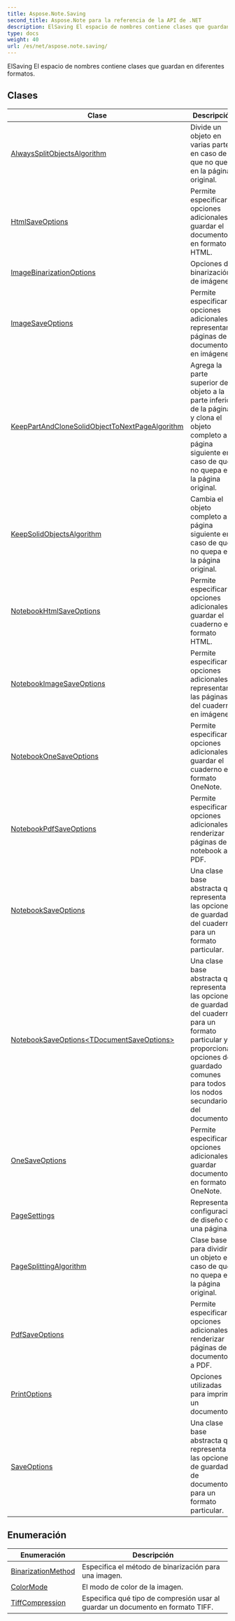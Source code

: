 ```yaml
---
title: Aspose.Note.Saving
second_title: Aspose.Note para la referencia de la API de .NET
description: ElSaving El espacio de nombres contiene clases que guardan en diferentes formatos.
type: docs
weight: 40
url: /es/net/aspose.note.saving/
---
```

ElSaving El espacio de nombres contiene clases que guardan en diferentes formatos.

## Clases

| Clase | Descripción |
| --- | --- |
| [AlwaysSplitObjectsAlgorithm](./alwayssplitobjectsalgorithm/) | Divide un objeto en varias partes en caso de que no quepa en la página original. |
| [HtmlSaveOptions](./htmlsaveoptions/) | Permite especificar opciones adicionales al guardar el documento en formato HTML. |
| [ImageBinarizationOptions](./imagebinarizationoptions/) | Opciones de binarización de imágenes. |
| [ImageSaveOptions](./imagesaveoptions/) | Permite especificar opciones adicionales al representar páginas de documentos en imágenes. |
| [KeepPartAndCloneSolidObjectToNextPageAlgorithm](./keeppartandclonesolidobjecttonextpagealgorithm/) | Agrega la parte superior del objeto a la parte inferior de la página y clona el objeto completo a la página siguiente en caso de que no quepa en la página original. |
| [KeepSolidObjectsAlgorithm](./keepsolidobjectsalgorithm/) | Cambia el objeto completo a la página siguiente en caso de que no quepa en la página original. |
| [NotebookHtmlSaveOptions](./notebookhtmlsaveoptions/) | Permite especificar opciones adicionales al guardar el cuaderno en formato HTML. |
| [NotebookImageSaveOptions](./notebookimagesaveoptions/) | Permite especificar opciones adicionales al representar las páginas del cuaderno en imágenes. |
| [NotebookOneSaveOptions](./notebookonesaveoptions/) | Permite especificar opciones adicionales al guardar el cuaderno en formato OneNote. |
| [NotebookPdfSaveOptions](./notebookpdfsaveoptions/) | Permite especificar opciones adicionales al renderizar páginas de notebook a PDF. |
| [NotebookSaveOptions](./notebooksaveoptions/) | Una clase base abstracta que representa las opciones de guardado del cuaderno para un formato particular. |
| [NotebookSaveOptions&lt;TDocumentSaveOptions&gt;](./notebooksaveoptions-1/) | Una clase base abstracta que representa las opciones de guardado del cuaderno para un formato particular y proporciona opciones de guardado comunes para todos los nodos secundarios del documento. |
| [OneSaveOptions](./onesaveoptions/) | Permite especificar opciones adicionales al guardar documentos en formato OneNote. |
| [PageSettings](./pagesettings/) | Representa la configuración de diseño de una página. |
| [PageSplittingAlgorithm](./pagesplittingalgorithm/) | Clase base para dividir un objeto en caso de que no quepa en la página original. |
| [PdfSaveOptions](./pdfsaveoptions/) | Permite especificar opciones adicionales al renderizar páginas de documentos a PDF. |
| [PrintOptions](./printoptions/) | Opciones utilizadas para imprimir un documento. |
| [SaveOptions](./saveoptions/) | Una clase base abstracta que representa las opciones de guardado de documentos para un formato particular. |
## Enumeración

| Enumeración | Descripción |
| --- | --- |
| [BinarizationMethod](./binarizationmethod/) | Especifica el método de binarización para una imagen. |
| [ColorMode](./colormode/) | El modo de color de la imagen. |
| [TiffCompression](./tiffcompression/) | Especifica qué tipo de compresión usar al guardar un documento en formato TIFF. |


